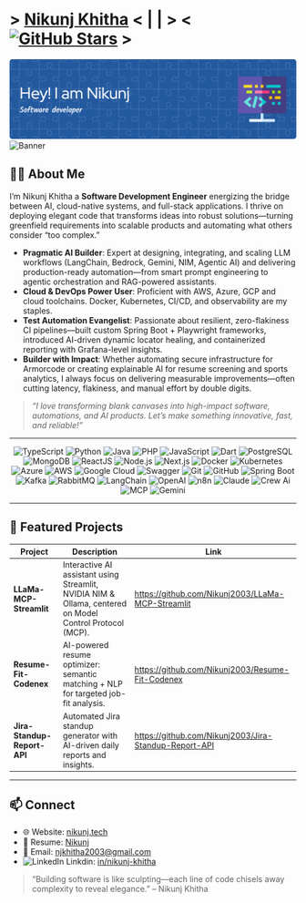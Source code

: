 # > [Nikunj Khitha](https://www.nikunj.tech/Nikunj_Resume.pdf)  < | | > < [![GitHub Stars](https://img.shields.io/github/stars/Nikunj2003?style=social)](https://github.com/Nikunj2003/stargazers) >

![Banner-Image](./github-header-image.png)
![Banner](https://readme-typing-svg.demolab.com?font=Fira+Code&duration=3000&pause=800&color=23599F&width=650&lines=Developement+%7C+AI%2FML+%7C+DevOps+%7C+FullStack+%7C+Automation)

## 👨‍💻 About Me

I’m Nikunj Khitha a **Software Development Engineer** energizing the bridge between AI, cloud-native systems, and full-stack applications. I thrive on deploying elegant code that transforms ideas into robust solutions—turning greenfield requirements into scalable products and automating what others consider “too complex.”

- **Pragmatic AI Builder**: Expert at designing, integrating, and scaling LLM workflows (LangChain, Bedrock, Gemini, NIM, Agentic AI) and delivering production-ready automation—from smart prompt engineering to agentic orchestration and RAG-powered assistants.
- **Cloud & DevOps Power User**: Proficient with AWS, Azure, GCP and cloud toolchains. Docker, Kubernetes, CI/CD, and observability are my staples.
- **Test Automation Evangelist**: Passionate about resilient, zero-flakiness CI pipelines—built custom Spring Boot + Playwright frameworks, introduced AI-driven dynamic locator healing, and containerized reporting with Grafana-level insights.
- **Builder with Impact**: Whether automating secure infrastructure for Armorcode or creating explainable AI for resume screening and sports analytics, I always focus on delivering measurable improvements—often cutting latency, flakiness, and manual effort by double digits.

> *“I love transforming blank canvases into high-impact software, automations, and AI products. Let’s make something innovative, fast, and reliable!”*

---

<p align="center">  
  <!-- Core Languages & Platforms -->
  <img src="https://cdn.jsdelivr.net/gh/devicons/devicon/icons/typescript/typescript-original.svg" alt="TypeScript" width="40" height="40"/>  
  <img src="https://cdn.jsdelivr.net/gh/devicons/devicon/icons/python/python-original.svg" alt="Python" width="40" height="40"/>  
  <img src="https://cdn.jsdelivr.net/gh/devicons/devicon/icons/java/java-original.svg" alt="Java" width="40" height="40"/>  
  <img src="https://cdn.jsdelivr.net/gh/devicons/devicon/icons/php/php-original.svg" alt="PHP" width="40" height="40"/>  
  <img src="https://cdn.jsdelivr.net/gh/devicons/devicon/icons/javascript/javascript-original.svg" alt="JavaScript" width="40" height="40"/>  
  <img src="https://cdn.jsdelivr.net/gh/devicons/devicon/icons/dart/dart-original.svg" alt="Dart" width="40" height="40"/>  
  <!-- Databases -->
  <img src="https://cdn.jsdelivr.net/gh/devicons/devicon/icons/postgresql/postgresql-original.svg" alt="PostgreSQL" width="40" height="40"/>  
  <img src="https://cdn.jsdelivr.net/gh/devicons/devicon/icons/mongodb/mongodb-original.svg" alt="MongoDB" width="40" height="40"/>  
  <!-- Front/Back End -->
  <img src="https://cdn.jsdelivr.net/gh/devicons/devicon/icons/react/react-original.svg" alt="ReactJS" width="40" height="40"/>  
  <img src="https://cdn.jsdelivr.net/gh/devicons/devicon/icons/nodejs/nodejs-original.svg" alt="Node.js" width="40" height="40"/>  
  <img src="https://cdn.jsdelivr.net/gh/devicons/devicon/icons/nextjs/nextjs-original.svg" alt="Next.js" width="40" height="40"/>  
  <!-- DevOps & Cloud -->
  <img src="https://cdn.jsdelivr.net/gh/devicons/devicon/icons/docker/docker-original.svg" alt="Docker" width="40" height="40"/>  
  <img src="https://cdn.jsdelivr.net/gh/devicons/devicon/icons/kubernetes/kubernetes-plain.svg" alt="Kubernetes" width="40" height="40"/>  
  <img src="https://cdn.jsdelivr.net/gh/devicons/devicon/icons/azure/azure-original.svg" alt="Azure" width="40" height="40"/>  
  <img src="https://www.svgrepo.com/show/331300/aws.svg" alt="AWS" width="40" height="40"/>
  <!-- Google Cloud Platform -->
  <img src="https://www.vectorlogo.zone/logos/google_cloud/google_cloud-icon.svg" alt="Google Cloud" width="40" height="40"/>
  <!-- Swagger, Git, GitHub -->
  <img src="https://cdn.jsdelivr.net/gh/devicons/devicon/icons/swagger/swagger-original.svg" alt="Swagger" width="40" height="40"/>  
  <img src="https://cdn.jsdelivr.net/gh/devicons/devicon/icons/git/git-original.svg" alt="Git" width="40" height="40"/>  
  <img src="https://www.svgrepo.com/show/475654/github-color.svg" alt="GitHub" width="40" height="40"/>
  <!-- Spring Boot -->
  <img src="https://cdn.jsdelivr.net/gh/devicons/devicon/icons/spring/spring-original.svg" alt="Spring Boot" width="40" height="40"/>
  <!-- Kafka -->
  <img src="https://img.icons8.com/?size=128&id=fOhLNqGJsUbJ&format=png" alt="Kafka" width="40" height="40"/>
  <!-- RabbitMQ -->
  <img src="https://cdn.jsdelivr.net/gh/devicons/devicon/icons/rabbitmq/rabbitmq-original.svg" alt="RabbitMQ" width="40" height="40"/>
  <!-- LangChain -->
  <img src="https://raw.githubusercontent.com/hwchase17/langchain/master/docs/static/img/favicon.ico" alt="LangChain" width="40" height="40"/>
  <!-- OpenAI -->
  <img src="https://upload.wikimedia.org/wikipedia/commons/thumb/0/04/ChatGPT_logo.svg/1024px-ChatGPT_logo.svg.png" alt="OpenAI" width="40" height="40"/>
  <img src="https://registry.npmmirror.com/@lobehub/icons-static-png/latest/files/dark/n8n-color.png" alt="n8n" width="40" height="40"/>
  <img src="https://uxwing.com/wp-content/themes/uxwing/download/brands-and-social-media/claude-ai-icon.png" alt="Claude" width="40" height="40"/>
  <img src="https://registry.npmmirror.com/@lobehub/icons-static-png/latest/files/dark/crewai-color.png" alt="Crew Ai" width="40" height="40"/>
  <img src="https://avatars.githubusercontent.com/u/182288589?s=200&v=4" alt="MCP" width="40" height="40"/>
  <img src="https://upload.wikimedia.org/wikipedia/commons/thumb/8/8f/Google-gemini-icon.svg/1024px-Google-gemini-icon.svg.png?20240826133250" alt="Gemini" width="40" height="40"/>
</p>  


---

## 🔭 Featured Projects

| Project                   | Description                                                                 | Link                                                                 |
|---------------------------|-----------------------------------------------------------------------------|----------------------------------------------------------------------|
| **LLaMa-MCP-Streamlit**   | Interactive AI assistant using Streamlit, NVIDIA NIM & Ollama, centered on Model Control Protocol (MCP). | https://github.com/Nikunj2003/LLaMa-MCP-Streamlit                     |
| **Resume-Fit-Codenex**    | AI-powered resume optimizer: semantic matching + NLP for targeted job-fit analysis.                      | https://github.com/Nikunj2003/Resume-Fit-Codenex                      |
| **Jira-Standup-Report-API** | Automated Jira standup generator with AI-driven daily reports and insights.                             | https://github.com/Nikunj2003/Jira-Standup-Report-API                |

---

## 📫 Connect

- 🌐 Website: [nikunj.tech](https://nikunj.tech)
- 📄 Resume: [Nikunj](https://www.nikunj.tech/Nikunj_Resume.pdf)   
- 📧 Email: njkhitha2003@gmail.com  
- <img src="https://cdn.jsdelivr.net/gh/devicons/devicon/icons/linkedin/linkedin-original.svg" alt="LinkedIn" width="22" height="22"/> Linkdin: [in/nikunj-khitha](https://www.linkedin.com/in/nikunj2003) 

> “Building software is like sculpting—each line of code chisels away complexity to reveal elegance.” – Nikunj Khitha

